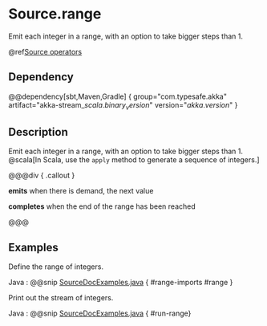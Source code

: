 # Source.range

Emit each integer in a range, with an option to take bigger steps than 1.

@ref[Source operators](../index.md#source-operators)

## Dependency

@@dependency[sbt,Maven,Gradle] {
  group="com.typesafe.akka"
  artifact="akka-stream_$scala.binary_version$"
  version="$akka.version$"
}


## Description

Emit each integer in a range, with an option to take bigger steps than 1. @scala[In Scala, use the `apply` method to generate a sequence of integers.]


@@@div { .callout }

**emits** when there is demand, the next value

**completes** when the end of the range has been reached

@@@

## Examples

Define the range of integers.

Java
:   @@snip [SourceDocExamples.java](/akka-docs/src/test/java/jdocs/stream/operators/SourceDocExamples.java) { #range-imports #range }

Print out the stream of integers.

Java
:   @@snip [SourceDocExamples.java](/akka-docs/src/test/java/jdocs/stream/operators/SourceDocExamples.java) { #run-range}
